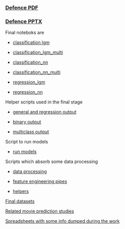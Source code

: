 ### [Defence PDF](https://github.com/BondarenkoStas/thesis/blob/master/Thesis.pdf)

### [Defence PPTX](https://github.com/BondarenkoStas/thesis/blob/master/Presentation.pptx)



Final noteboks are 

* [classification lgm](https://github.com/BondarenkoStas/thesis/blob/master/classification_lgm.ipynb)

* [classification_lgm_multi](https://github.com/BondarenkoStas/thesis/blob/master/classification_lgm_multi.ipynb)

* [classification_nn](https://github.com/BondarenkoStas/thesis/blob/master/classification_nn.ipynb)

* [classification_nn_multi](https://github.com/BondarenkoStas/thesis/blob/master/classification_nn_multi.ipynb)

* [regression_lgm](https://github.com/BondarenkoStas/thesis/blob/master/regression_lgm.ipynb)

* [regression_nn](https://github.com/BondarenkoStas/thesis/blob/master/regression_nn.ipynb)

Helper scripts used in the final stage

* [general and regression output](https://github.com/BondarenkoStas/thesis/blob/master/output.py)

* [binary output](https://github.com/BondarenkoStas/thesis/blob/master/binary_output.py)

* [multiclass output](https://github.com/BondarenkoStas/thesis/blob/master/multiclass_output.py)

Script to run models 

* [run models](https://github.com/BondarenkoStas/thesis/blob/master/run_models.py)

Scripts which absorb some data processing

* [data processing](https://github.com/BondarenkoStas/thesis/blob/master/process_df.py)

* [feature engineering pipes](https://github.com/BondarenkoStas/thesis/blob/master/create_average_columns.py)

* [helpers](https://github.com/BondarenkoStas/thesis/blob/master/helpers.py)

[Final datasets](https://github.com/BondarenkoStas/thesis/tree/master/outliers/final)

[Related movie prediction studies](https://github.com/BondarenkoStas/thesis/tree/master/sources)

[Spreadsheets with some info dumped during the work](https://docs.google.com/spreadsheets/d/1NbRC02Lv6rQe1CSm60Uq6tJxKkjhUjh0v7BiUcMtvIw/edit?usp=sharing)
